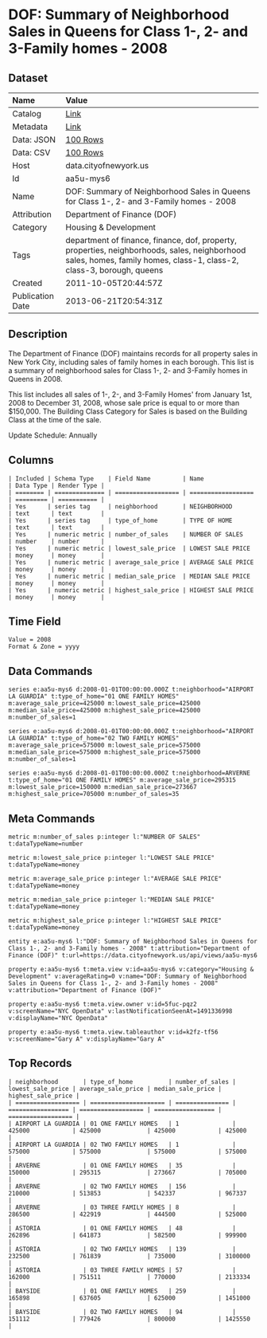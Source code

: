 # DOF: Summary of Neighborhood Sales in Queens for Class 1-, 2- and 3-Family homes - 2008

## Dataset

| Name | Value |
| :--- | :---- |
| Catalog | [Link](https://catalog.data.gov/dataset/dof-summary-of-neighborhood-sales-in-queens-for-class-1-2-and-3-family-homes-2008-9d611) |
| Metadata | [Link](https://data.cityofnewyork.us/api/views/aa5u-mys6) |
| Data: JSON | [100 Rows](https://data.cityofnewyork.us/api/views/aa5u-mys6/rows.json?max_rows=100) |
| Data: CSV | [100 Rows](https://data.cityofnewyork.us/api/views/aa5u-mys6/rows.csv?max_rows=100) |
| Host | data.cityofnewyork.us |
| Id | aa5u-mys6 |
| Name | DOF: Summary of Neighborhood Sales in Queens for Class 1-, 2- and 3-Family homes - 2008 |
| Attribution | Department of Finance (DOF) |
| Category | Housing & Development |
| Tags | department of finance, finance, dof, property, properties, neighborhoods, sales, neighborhood sales, homes, family homes, class-1, class-2, class-3, borough, queens |
| Created | 2011-10-05T20:44:57Z |
| Publication Date | 2013-06-21T20:54:31Z |

## Description

The Department of Finance (DOF) maintains records for all property sales in New York City, including sales of family homes in each borough. This list is a summary of neighborhood sales for Class 1-, 2- and 3-Family homes in Queens in 2008.

This list includes all sales of 1-, 2-, and 3-Family Homes' from January 1st, 2008 to December 31, 2008, whose sale price is equal to or more than $150,000.  The Building Class Category for Sales is based on the Building Class at the time of the sale.

Update Schedule: Annually

## Columns

```ls
| Included | Schema Type    | Field Name         | Name               | Data Type | Render Type |
| ======== | ============== | ================== | ================== | ========= | =========== |
| Yes      | series tag     | neighborhood       | NEIGHBORHOOD       | text      | text        |
| Yes      | series tag     | type_of_home       | TYPE OF HOME       | text      | text        |
| Yes      | numeric metric | number_of_sales    | NUMBER OF SALES    | number    | number      |
| Yes      | numeric metric | lowest_sale_price  | LOWEST SALE PRICE  | money     | money       |
| Yes      | numeric metric | average_sale_price | AVERAGE SALE PRICE | money     | money       |
| Yes      | numeric metric | median_sale_price  | MEDIAN SALE PRICE  | money     | money       |
| Yes      | numeric metric | highest_sale_price | HIGHEST SALE PRICE | money     | money       |
```

## Time Field

```ls
Value = 2008
Format & Zone = yyyy
```

## Data Commands

```ls
series e:aa5u-mys6 d:2008-01-01T00:00:00.000Z t:neighborhood="AIRPORT LA GUARDIA" t:type_of_home="01 ONE FAMILY HOMES" m:average_sale_price=425000 m:lowest_sale_price=425000 m:median_sale_price=425000 m:highest_sale_price=425000 m:number_of_sales=1

series e:aa5u-mys6 d:2008-01-01T00:00:00.000Z t:neighborhood="AIRPORT LA GUARDIA" t:type_of_home="02 TWO FAMILY HOMES" m:average_sale_price=575000 m:lowest_sale_price=575000 m:median_sale_price=575000 m:highest_sale_price=575000 m:number_of_sales=1

series e:aa5u-mys6 d:2008-01-01T00:00:00.000Z t:neighborhood=ARVERNE t:type_of_home="01 ONE FAMILY HOMES" m:average_sale_price=295315 m:lowest_sale_price=150000 m:median_sale_price=273667 m:highest_sale_price=705000 m:number_of_sales=35
```

## Meta Commands

```ls
metric m:number_of_sales p:integer l:"NUMBER OF SALES" t:dataTypeName=number

metric m:lowest_sale_price p:integer l:"LOWEST SALE PRICE" t:dataTypeName=money

metric m:average_sale_price p:integer l:"AVERAGE SALE PRICE" t:dataTypeName=money

metric m:median_sale_price p:integer l:"MEDIAN SALE PRICE" t:dataTypeName=money

metric m:highest_sale_price p:integer l:"HIGHEST SALE PRICE" t:dataTypeName=money

entity e:aa5u-mys6 l:"DOF: Summary of Neighborhood Sales in Queens for Class 1-, 2- and 3-Family homes - 2008" t:attribution="Department of Finance (DOF)" t:url=https://data.cityofnewyork.us/api/views/aa5u-mys6

property e:aa5u-mys6 t:meta.view v:id=aa5u-mys6 v:category="Housing & Development" v:averageRating=0 v:name="DOF: Summary of Neighborhood Sales in Queens for Class 1-, 2- and 3-Family homes - 2008" v:attribution="Department of Finance (DOF)"

property e:aa5u-mys6 t:meta.view.owner v:id=5fuc-pqz2 v:screenName="NYC OpenData" v:lastNotificationSeenAt=1491336998 v:displayName="NYC OpenData"

property e:aa5u-mys6 t:meta.view.tableauthor v:id=k2fz-tf56 v:screenName="Gary A" v:displayName="Gary A"
```

## Top Records

```ls
| neighborhood       | type_of_home          | number_of_sales | lowest_sale_price | average_sale_price | median_sale_price | highest_sale_price | 
| ================== | ===================== | =============== | ================= | ================== | ================= | ================== | 
| AIRPORT LA GUARDIA | 01 ONE FAMILY HOMES   | 1               | 425000            | 425000             | 425000            | 425000             | 
| AIRPORT LA GUARDIA | 02 TWO FAMILY HOMES   | 1               | 575000            | 575000             | 575000            | 575000             | 
| ARVERNE            | 01 ONE FAMILY HOMES   | 35              | 150000            | 295315             | 273667            | 705000             | 
| ARVERNE            | 02 TWO FAMILY HOMES   | 156             | 210000            | 513853             | 542337            | 967337             | 
| ARVERNE            | 03 THREE FAMILY HOMES | 8               | 286500            | 422919             | 444500            | 525000             | 
| ASTORIA            | 01 ONE FAMILY HOMES   | 48              | 262896            | 641873             | 582500            | 999900             | 
| ASTORIA            | 02 TWO FAMILY HOMES   | 139             | 232500            | 761839             | 735000            | 3100000            | 
| ASTORIA            | 03 THREE FAMILY HOMES | 57              | 162000            | 751511             | 770000            | 2133334            | 
| BAYSIDE            | 01 ONE FAMILY HOMES   | 259             | 165898            | 637605             | 625000            | 1451000            | 
| BAYSIDE            | 02 TWO FAMILY HOMES   | 94              | 151112            | 779426             | 800000            | 1425550            | 
```